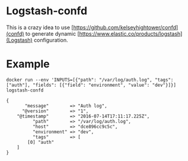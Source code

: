# Logstash-confd

This is a crazy idea to use [https://github.com/kelseyhightower/confd](confd) to generate dynamic [https://www.elastic.co/products/logstash](Logstash)
configuration.

# Example
`docker run --env 'INPUTS=[{"path": "/var/log/auth.log", "tags": ["auth"], "fields": [{"field": "environment", "value": "dev"}]}] logstash-confd`

```
{
       "message"        => "Auth log",
      "@version"        => "1",
    "@timestamp"        => "2016-07-14T17:11:17.225Z",
          "path"        => "/var/log/auth.log",
          "host"        => "dce896cc9c5c",
          "environment" => "dev",
          "tags"        => [
        [0] "auth"
    ]
}
```
